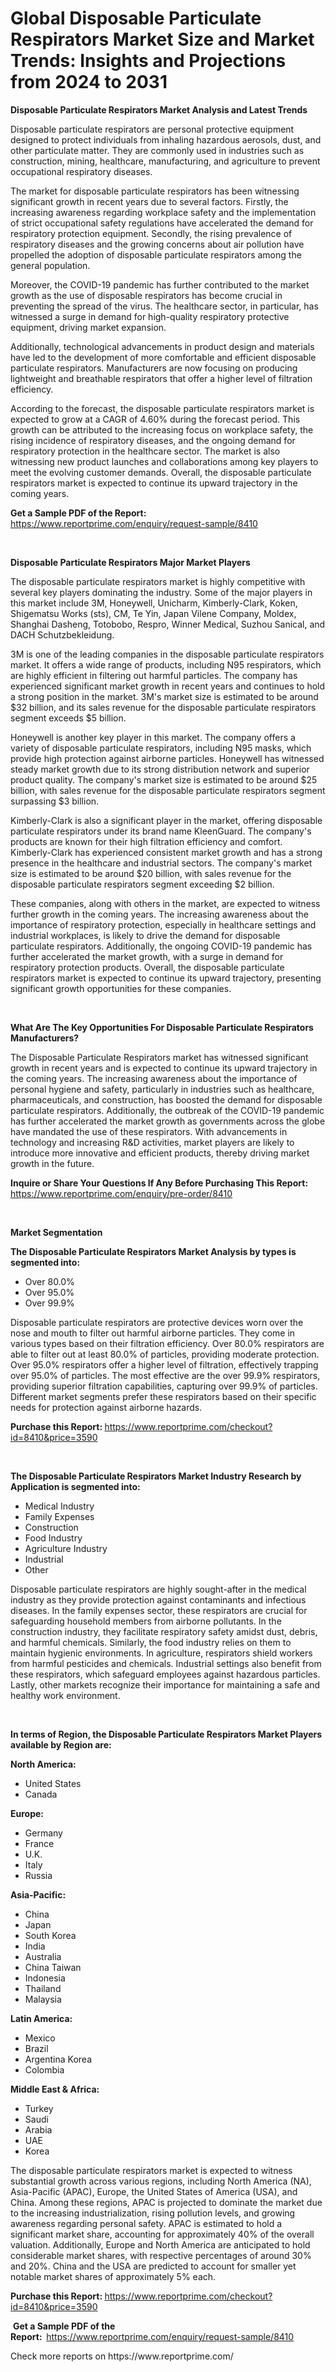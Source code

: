 <p><h1>Global Disposable Particulate Respirators Market Size and Market Trends: Insights and Projections from 2024 to 2031</h1></p><p><strong>Disposable Particulate Respirators Market Analysis and Latest Trends</strong></p>
<p><p>Disposable particulate respirators are personal protective equipment designed to protect individuals from inhaling hazardous aerosols, dust, and other particulate matter. They are commonly used in industries such as construction, mining, healthcare, manufacturing, and agriculture to prevent occupational respiratory diseases.</p><p>The market for disposable particulate respirators has been witnessing significant growth in recent years due to several factors. Firstly, the increasing awareness regarding workplace safety and the implementation of strict occupational safety regulations have accelerated the demand for respiratory protection equipment. Secondly, the rising prevalence of respiratory diseases and the growing concerns about air pollution have propelled the adoption of disposable particulate respirators among the general population.</p><p>Moreover, the COVID-19 pandemic has further contributed to the market growth as the use of disposable respirators has become crucial in preventing the spread of the virus. The healthcare sector, in particular, has witnessed a surge in demand for high-quality respiratory protective equipment, driving market expansion.</p><p>Additionally, technological advancements in product design and materials have led to the development of more comfortable and efficient disposable particulate respirators. Manufacturers are now focusing on producing lightweight and breathable respirators that offer a higher level of filtration efficiency.</p><p>According to the forecast, the disposable particulate respirators market is expected to grow at a CAGR of 4.60% during the forecast period. This growth can be attributed to the increasing focus on workplace safety, the rising incidence of respiratory diseases, and the ongoing demand for respiratory protection in the healthcare sector. The market is also witnessing new product launches and collaborations among key players to meet the evolving customer demands. Overall, the disposable particulate respirators market is expected to continue its upward trajectory in the coming years.</p></p>
<p><strong>Get a Sample PDF of the Report:&nbsp;</strong> <a href="https://www.reportprime.com/enquiry/request-sample/8410">https://www.reportprime.com/enquiry/request-sample/8410</a></p>
<p>&nbsp;</p>
<p><strong>Disposable Particulate Respirators Major Market Players</strong></p>
<p><p>The disposable particulate respirators market is highly competitive with several key players dominating the industry. Some of the major players in this market include 3M, Honeywell, Unicharm, Kimberly-Clark, Koken, Shigematsu Works (sts), CM, Te Yin, Japan Vilene Company, Moldex, Shanghai Dasheng, Totobobo, Respro, Winner Medical, Suzhou Sanical, and DACH Schutzbekleidung.</p><p>3M is one of the leading companies in the disposable particulate respirators market. It offers a wide range of products, including N95 respirators, which are highly efficient in filtering out harmful particles. The company has experienced significant market growth in recent years and continues to hold a strong position in the market. 3M's market size is estimated to be around $32 billion, and its sales revenue for the disposable particulate respirators segment exceeds $5 billion.</p><p>Honeywell is another key player in this market. The company offers a variety of disposable particulate respirators, including N95 masks, which provide high protection against airborne particles. Honeywell has witnessed steady market growth due to its strong distribution network and superior product quality. The company's market size is estimated to be around $25 billion, with sales revenue for the disposable particulate respirators segment surpassing $3 billion.</p><p>Kimberly-Clark is also a significant player in the market, offering disposable particulate respirators under its brand name KleenGuard. The company's products are known for their high filtration efficiency and comfort. Kimberly-Clark has experienced consistent market growth and has a strong presence in the healthcare and industrial sectors. The company's market size is estimated to be around $20 billion, with sales revenue for the disposable particulate respirators segment exceeding $2 billion.</p><p>These companies, along with others in the market, are expected to witness further growth in the coming years. The increasing awareness about the importance of respiratory protection, especially in healthcare settings and industrial workplaces, is likely to drive the demand for disposable particulate respirators. Additionally, the ongoing COVID-19 pandemic has further accelerated the market growth, with a surge in demand for respiratory protection products. Overall, the disposable particulate respirators market is expected to continue its upward trajectory, presenting significant growth opportunities for these companies.</p></p>
<p>&nbsp;</p>
<p><strong>What Are The Key Opportunities For Disposable Particulate Respirators Manufacturers?</strong></p>
<p><p>The Disposable Particulate Respirators market has witnessed significant growth in recent years and is expected to continue its upward trajectory in the coming years. The increasing awareness about the importance of personal hygiene and safety, particularly in industries such as healthcare, pharmaceuticals, and construction, has boosted the demand for disposable particulate respirators. Additionally, the outbreak of the COVID-19 pandemic has further accelerated the market growth as governments across the globe have mandated the use of these respirators. With advancements in technology and increasing R&D activities, market players are likely to introduce more innovative and efficient products, thereby driving market growth in the future.</p></p>
<p><strong>Inquire or Share Your Questions If Any Before Purchasing This Report:</strong> <a href="https://www.reportprime.com/enquiry/pre-order/8410">https://www.reportprime.com/enquiry/pre-order/8410</a></p>
<p>&nbsp;</p>
<p><strong>Market Segmentation</strong></p>
<p><strong>The Disposable Particulate Respirators Market Analysis by types is segmented into:</strong></p>
<p><ul><li>Over 80.0%</li><li>Over 95.0%</li><li>Over 99.9%</li></ul></p>
<p><p>Disposable particulate respirators are protective devices worn over the nose and mouth to filter out harmful airborne particles. They come in various types based on their filtration efficiency. Over 80.0% respirators are able to filter out at least 80.0% of particles, providing moderate protection. Over 95.0% respirators offer a higher level of filtration, effectively trapping over 95.0% of particles. The most effective are the over 99.9% respirators, providing superior filtration capabilities, capturing over 99.9% of particles. Different market segments prefer these respirators based on their specific needs for protection against airborne hazards.</p></p>
<p><strong>Purchase this Report:&nbsp;</strong><a href="https://www.reportprime.com/checkout?id=8410&price=3590">https://www.reportprime.com/checkout?id=8410&price=3590</a></p>
<p>&nbsp;</p>
<p><strong>The Disposable Particulate Respirators Market Industry Research by Application is segmented into:</strong></p>
<p><ul><li>Medical Industry</li><li>Family Expenses</li><li>Construction</li><li>Food Industry</li><li>Agriculture Industry</li><li>Industrial</li><li>Other</li></ul></p>
<p><p>Disposable particulate respirators are highly sought-after in the medical industry as they provide protection against contaminants and infectious diseases. In the family expenses sector, these respirators are crucial for safeguarding household members from airborne pollutants. In the construction industry, they facilitate respiratory safety amidst dust, debris, and harmful chemicals. Similarly, the food industry relies on them to maintain hygienic environments. In agriculture, respirators shield workers from harmful pesticides and chemicals. Industrial settings also benefit from these respirators, which safeguard employees against hazardous particles. Lastly, other markets recognize their importance for maintaining a safe and healthy work environment.</p></p>
<p>&nbsp;</p>
<p><strong>In terms of Region, the Disposable Particulate Respirators Market Players available by Region are:</strong></p>
<p>
    <p> <strong> North America: </strong>
        <ul>
            <li>United States</li>
            <li>Canada</li>
        </ul>
        </p> 
    <p> <strong> Europe: </strong>
        <ul>
            <li>Germany</li>
            <li>France</li>
            <li>U.K.</li>
            <li>Italy</li>
            <li>Russia</li>
        </ul>
        </p> 
    <p> <strong> Asia-Pacific: </strong>
        <ul>
            <li>China</li>
            <li>Japan</li>
            <li>South Korea</li>
            <li>India</li>
            <li>Australia</li>
            <li>China Taiwan</li>
            <li>Indonesia</li>
            <li>Thailand</li>
            <li>Malaysia</li>
        </ul>
        </p> 
    <p> <strong> Latin America: </strong>
        <ul>
            <li>Mexico</li>
            <li>Brazil</li>
            <li>Argentina Korea</li>
            <li>Colombia</li>
        </ul>
        </p> 
    <p> <strong> Middle East & Africa: </strong>
        <ul>
            <li>Turkey</li>
            <li>Saudi</li>
            <li>Arabia</li>
            <li>UAE</li>
            <li>Korea</li>
        </ul>
    </p>
    </p>
<p><p>The disposable particulate respirators market is expected to witness substantial growth across various regions, including North America (NA), Asia-Pacific (APAC), Europe, the United States of America (USA), and China. Among these regions, APAC is projected to dominate the market due to the increasing industrialization, rising pollution levels, and growing awareness regarding personal safety. APAC is estimated to hold a significant market share, accounting for approximately 40% of the overall valuation. Additionally, Europe and North America are anticipated to hold considerable market shares, with respective percentages of around 30% and 20%. China and the USA are predicted to account for smaller yet notable market shares of approximately 5% each.</p></p>
<p><strong>Purchase this Report: </strong><a href="https://www.reportprime.com/checkout?id=8410&price=3590">https://www.reportprime.com/checkout?id=8410&price=3590</a></p>
<p>&nbsp;<strong>Get a Sample PDF of the Report:&nbsp;&nbsp;</strong><a href="https://www.reportprime.com/enquiry/request-sample/8410">https://www.reportprime.com/enquiry/request-sample/8410</a></p>
<p><strong></strong></p>
<p>Check more reports on https://www.reportprime.com/</p>